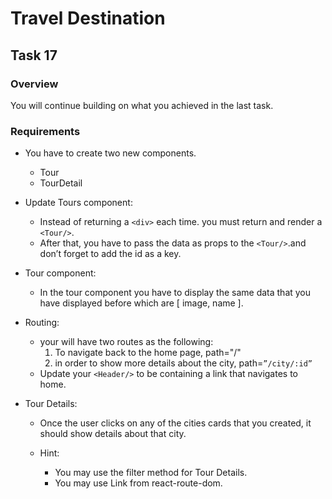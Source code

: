 # Travel Destination

## **Task 17**

### **Overview**

You will continue building on what you achieved in the last task.

### **Requirements**

- You have to create two new components.
    - Tour
    - TourDetail


- Update Tours component:

    - Instead of returning a `<div>` each time. you must return and render a `<Tour/>`.
    - After that, you have to pass the data as props to the `<Tour/>`.and don’t forget to add the id as a key.


- Tour component:

    - In the tour component you have to display the same data that you have displayed before which are [ image, name ].

- Routing:
   - your will have two routes as the following: 
      1. To navigate back to the home page, path="/"
      2. in order to show more details about the city, path=`”/city/:id”`
  - Update your `<Header/>` to be containing a link that navigates to home.
  
         

- Tour Details:
    - Once the user clicks on any of the cities cards that you created, it should show details about that city.
       
    - Hint: 
        - You may use the filter method for Tour Details.
        - You may use Link from react-route-dom.



                                      

    

